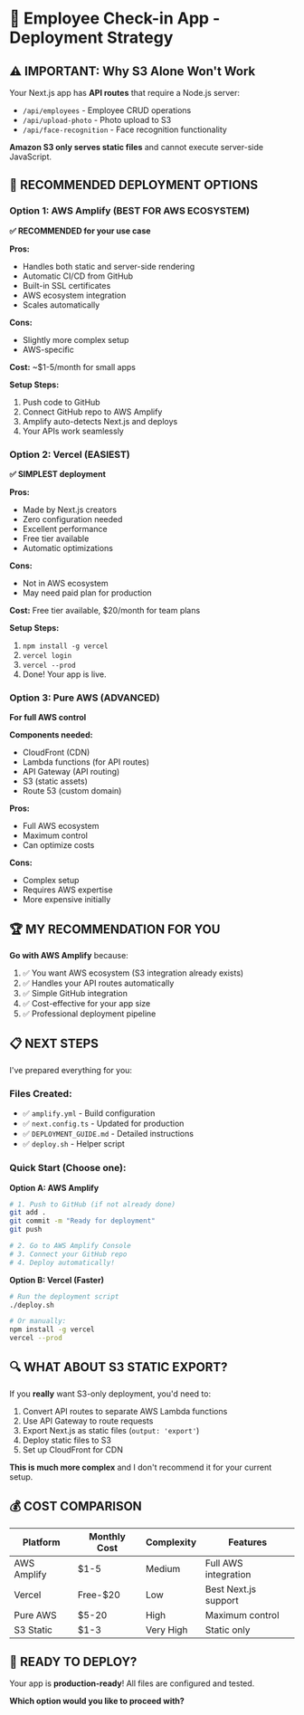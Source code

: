 # 🚀 Employee Check-in App - Deployment Strategy

## ⚠️ IMPORTANT: Why S3 Alone Won't Work

Your Next.js app has **API routes** that require a Node.js server:
- `/api/employees` - Employee CRUD operations
- `/api/upload-photo` - Photo upload to S3
- `/api/face-recognition` - Face recognition functionality

**Amazon S3 only serves static files** and cannot execute server-side JavaScript.

## 🎯 RECOMMENDED DEPLOYMENT OPTIONS

### Option 1: AWS Amplify (BEST FOR AWS ECOSYSTEM)
**✅ RECOMMENDED for your use case**

**Pros:**
- Handles both static and server-side rendering
- Automatic CI/CD from GitHub
- Built-in SSL certificates
- AWS ecosystem integration
- Scales automatically

**Cons:**
- Slightly more complex setup
- AWS-specific

**Cost:** ~$1-5/month for small apps

**Setup Steps:**
1. Push code to GitHub
2. Connect GitHub repo to AWS Amplify
3. Amplify auto-detects Next.js and deploys
4. Your APIs work seamlessly

### Option 2: Vercel (EASIEST)
**✅ SIMPLEST deployment**

**Pros:**
- Made by Next.js creators
- Zero configuration needed
- Excellent performance
- Free tier available
- Automatic optimizations

**Cons:**
- Not in AWS ecosystem
- May need paid plan for production

**Cost:** Free tier available, $20/month for team plans

**Setup Steps:**
1. `npm install -g vercel`
2. `vercel login`
3. `vercel --prod`
4. Done! Your app is live.

### Option 3: Pure AWS (ADVANCED)
**For full AWS control**

**Components needed:**
- CloudFront (CDN)
- Lambda functions (for API routes)
- API Gateway (API routing)
- S3 (static assets)
- Route 53 (custom domain)

**Pros:**
- Full AWS ecosystem
- Maximum control
- Can optimize costs

**Cons:**
- Complex setup
- Requires AWS expertise
- More expensive initially

## 🏆 MY RECOMMENDATION FOR YOU

**Go with AWS Amplify** because:

1. ✅ You want AWS ecosystem (S3 integration already exists)
2. ✅ Handles your API routes automatically
3. ✅ Simple GitHub integration
4. ✅ Cost-effective for your app size
5. ✅ Professional deployment pipeline

## 📋 NEXT STEPS

I've prepared everything for you:

### Files Created:
- ✅ `amplify.yml` - Build configuration
- ✅ `next.config.ts` - Updated for production
- ✅ `DEPLOYMENT_GUIDE.md` - Detailed instructions
- ✅ `deploy.sh` - Helper script

### Quick Start (Choose one):

**Option A: AWS Amplify**
```bash
# 1. Push to GitHub (if not already done)
git add .
git commit -m "Ready for deployment"
git push

# 2. Go to AWS Amplify Console
# 3. Connect your GitHub repo
# 4. Deploy automatically!
```

**Option B: Vercel (Faster)**
```bash
# Run the deployment script
./deploy.sh

# Or manually:
npm install -g vercel
vercel --prod
```

## 🔍 WHAT ABOUT S3 STATIC EXPORT?

If you **really** want S3-only deployment, you'd need to:

1. Convert API routes to separate AWS Lambda functions
2. Use API Gateway to route requests
3. Export Next.js as static files (`output: 'export'`)
4. Deploy static files to S3
5. Set up CloudFront for CDN

**This is much more complex** and I don't recommend it for your current setup.

## 💰 COST COMPARISON

| Platform | Monthly Cost | Complexity | Features |
|----------|-------------|------------|----------|
| AWS Amplify | $1-5 | Medium | Full AWS integration |
| Vercel | Free-$20 | Low | Best Next.js support |
| Pure AWS | $5-20 | High | Maximum control |
| S3 Static | $1-3 | Very High | Static only |

## 🚀 READY TO DEPLOY?

Your app is **production-ready**! All files are configured and tested.

**Which option would you like to proceed with?**

